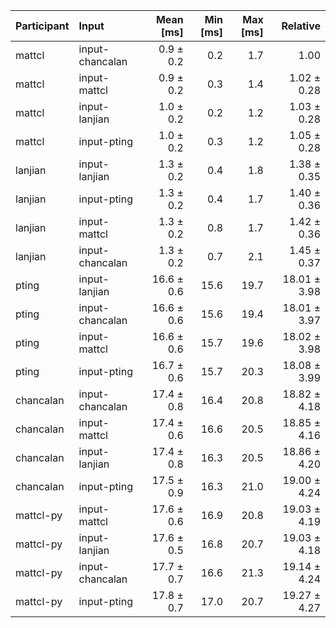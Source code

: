 | Participant | Input | Mean [ms] | Min [ms] | Max [ms] | Relative |
|:---|:---|---:|---:|---:|---:|
| mattcl | input-chancalan | 0.9 ± 0.2 | 0.2 | 1.7 | 1.00 |
| mattcl | input-mattcl | 0.9 ± 0.2 | 0.3 | 1.4 | 1.02 ± 0.28 |
| mattcl | input-lanjian | 1.0 ± 0.2 | 0.2 | 1.2 | 1.03 ± 0.28 |
| mattcl | input-pting | 1.0 ± 0.2 | 0.3 | 1.2 | 1.05 ± 0.28 |
| lanjian | input-lanjian | 1.3 ± 0.2 | 0.4 | 1.8 | 1.38 ± 0.35 |
| lanjian | input-pting | 1.3 ± 0.2 | 0.4 | 1.7 | 1.40 ± 0.36 |
| lanjian | input-mattcl | 1.3 ± 0.2 | 0.8 | 1.7 | 1.42 ± 0.36 |
| lanjian | input-chancalan | 1.3 ± 0.2 | 0.7 | 2.1 | 1.45 ± 0.37 |
| pting | input-lanjian | 16.6 ± 0.6 | 15.6 | 19.7 | 18.01 ± 3.98 |
| pting | input-chancalan | 16.6 ± 0.6 | 15.6 | 19.4 | 18.01 ± 3.97 |
| pting | input-mattcl | 16.6 ± 0.6 | 15.7 | 19.6 | 18.02 ± 3.98 |
| pting | input-pting | 16.7 ± 0.6 | 15.7 | 20.3 | 18.08 ± 3.99 |
| chancalan | input-chancalan | 17.4 ± 0.8 | 16.4 | 20.8 | 18.82 ± 4.18 |
| chancalan | input-mattcl | 17.4 ± 0.6 | 16.6 | 20.5 | 18.85 ± 4.16 |
| chancalan | input-lanjian | 17.4 ± 0.8 | 16.3 | 20.5 | 18.86 ± 4.20 |
| chancalan | input-pting | 17.5 ± 0.9 | 16.3 | 21.0 | 19.00 ± 4.24 |
| mattcl-py | input-mattcl | 17.6 ± 0.6 | 16.9 | 20.8 | 19.03 ± 4.19 |
| mattcl-py | input-lanjian | 17.6 ± 0.5 | 16.8 | 20.7 | 19.03 ± 4.18 |
| mattcl-py | input-chancalan | 17.7 ± 0.7 | 16.6 | 21.3 | 19.14 ± 4.24 |
| mattcl-py | input-pting | 17.8 ± 0.7 | 17.0 | 20.7 | 19.27 ± 4.27 |
